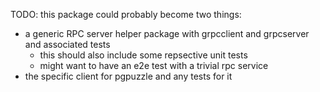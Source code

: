 
TODO: this package could probably become two things:

* a generic RPC server helper package with grpcclient and grpcserver and associated tests
  * this should also include some repsective unit tests
  * might want to have an e2e test with a trivial rpc service
* the specific client for pgpuzzle and any tests for it

